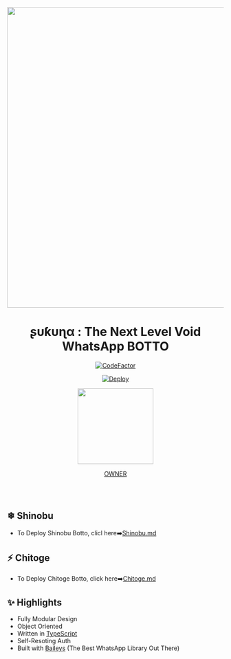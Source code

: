 <div align="center">
<img src="https://c.tenor.com/FmPlHalWQYcAAAAC/sukuna.gif" width="700"></br></a>

# **ʂυƙυɳα : The Next Level Void WhatsApp BOTTO**
<p align="center">
<a href="https://www.codefactor.io/repository/github/well300/kaguya-bot"><img src="https://www.codefactor.io/repository/github/well300/shinobu/badge" alt="CodeFactor" /></a>
  
[![Deploy](https://www.herokucdn.com/deploy/button.png)](https://heroku.com/deploy)

<p align="center">
<img src="https://wallpapercave.com/uwp/uwp1457823.png" width="176" height="176"/>

<a href="https://wa.me/917993034080">OWNER</a>

</div><br/>
<br/>

## ❄ Shinobu 
- To Deploy Shinobu Botto, clicl here➡️[Shinobu.md](https://github.com/well300/shinobu)

## ⚡ Chitoge
- To Deploy Chitoge Botto, click here➡️[Chitoge.md](https://github.com/ShinNouzen/Chitoge)

## ✨ Highlights
- Fully Modular Design
- Object Oriented
- Written in [TypeScript](https://www.typescriptlang.org/)
- Self-Resoting Auth
- Built with [Baileys](https://github.com/adiwajshing/baileys) (The Best WhatsApp Library Out There) 
